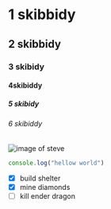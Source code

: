 # 1 skibbidy
## 2 skibbidy
### 3 skibidy
#### 4skibiddy
##### 5 skibidy
###### 6 skibiddy

![image of steve](https://preview.redd.it/5uuduk40yno71.jpg?width=640&crop=smart&auto=webp&s=0c03ed7231a045984c64038df26d0bc6887edcef)

``` javascript
console.log("hellow world")
```

- [X] build shelter
- [X] mine diamonds
- [ ] kill ender dragon
